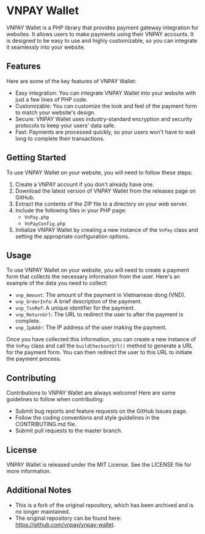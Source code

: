 # VNPAY Wallet

VNPAY Wallet is a PHP library that provides payment gateway integration for websites. It allows users to make payments using their VNPAY accounts. It is designed to be easy to use and highly customizable, so you can integrate it seamlessly into your website.

## Features

Here are some of the key features of VNPAY Wallet:

- Easy integration: You can integrate VNPAY Wallet into your website with just a few lines of PHP code.
- Customizable: You can customize the look and feel of the payment form to match your website's design.
- Secure: VNPAY Wallet uses industry-standard encryption and security protocols to keep your users' data safe.
- Fast: Payments are processed quickly, so your users won't have to wait long to complete their transactions.

## Getting Started

To use VNPAY Wallet on your website, you will need to follow these steps:

1. Create a VNPAY account if you don't already have one.
2. Download the latest version of VNPAY Wallet from the releases page on GitHub.
3. Extract the contents of the ZIP file to a directory on your web server.
4. Include the following files in your PHP page:
    - `VnPay.php`
    - `VnPayConfig.php`
5. Initialize VNPAY Wallet by creating a new instance of the `VnPay` class and setting the appropriate configuration options.

## Usage

To use VNPAY Wallet on your website, you will need to create a payment form that collects the necessary information from the user. Here's an example of the data you need to collect:

- `vnp_Amount`: The amount of the payment in Vietnamese dong (VND).
- `vnp_OrderInfo`: A brief description of the payment.
- `vnp_TxnRef`: A unique identifier for the payment.
- `vnp_ReturnUrl`: The URL to redirect the user to after the payment is complete.
- `vnp_IpAddr`: The IP address of the user making the payment.

Once you have collected this information, you can create a new instance of the `VnPay` class and call the `buildCheckoutUrl()` method to generate a URL for the payment form. You can then redirect the user to this URL to initiate the payment process.

## Contributing

Contributions to VNPAY Wallet are always welcome! Here are some guidelines to follow when contributing:

- Submit bug reports and feature requests on the GitHub Issues page.
- Follow the coding conventions and style guidelines in the CONTRIBUTING.md file.
- Submit pull requests to the master branch.

## License

VNPAY Wallet is released under the MIT License. See the LICENSE file for more information.

## Additional Notes

- This is a fork of the original repository, which has been archived and is no longer maintained.
- The original repository can be found here: https://github.com/vnpay/vnpay-wallet.
